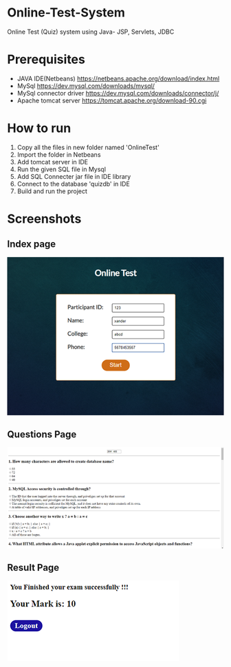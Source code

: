 # Online-Test-System
Online Test (Quiz) system using Java- JSP, Servlets, JDBC 

# Prerequisites
* JAVA IDE(Netbeans) https://netbeans.apache.org/download/index.html
* MySql https://dev.mysql.com/downloads/mysql/
* MySql connector driver https://dev.mysql.com/downloads/connector/j/
* Apache tomcat server https://tomcat.apache.org/download-90.cgi

# How to run

1. Copy all the files in new folder named 'OnlineTest'
3. Import the folder in Netbeans
2. Add tomcat server in IDE
3. Run the given SQL file in Mysql
4. Add SQL Connecter jar file in IDE library
5. Connect to the database 'quizdb' in IDE
6. Build and run the project 

# Screenshots

## Index page

![](screenshots/index.png)

## Questions Page

![](screenshots/quest.png)

## Result Page

![](screenshots/result.png)
